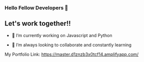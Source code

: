 ### Hello Fellow Developers 👋

## Let's work together!!

- 🔭 I’m currently working on Javascript and Python 

- 👯 I’m always looking to collaborate and constantly learning 


My Portfolio Link: https://master.d1znzb3x0tcf14.amplifyapp.com/



